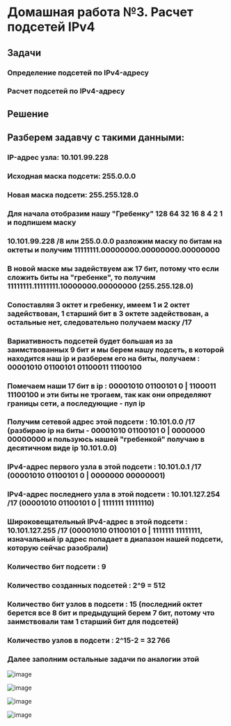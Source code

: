 # Домашная работа №3. Расчет подсетей IPv4 
## 	Задачи
### Определение подсетей по IPv4-адресу
### Расчет подсетей по IPv4-адресу

## Решение
## Разберем задавчу с такими данными:
### IP-адрес узла: 10.101.99.228
### Исходная маска подсети: 255.0.0.0
### Новая маска подсети: 255.255.128.0
### Для начала отобразим нашу "Гребенку" 128 64 32 16 8 4 2 1 и подпишем маску
### 10.101.99.228 /8 или 255.0.0.0 разложим маску по битам на октеты и получим 11111111.00000000.00000000.00000000
### В новой маске мы задействуем аж 17 бит, потому что если сложить биты на "гребенке", то получим 11111111.11111111.10000000.00000000 (255.255.128.0) 
### Сопоставляя 3 октет и гребенку, имеем 1 и 2 октет задействован, 1 старший бит в 3 октете задействован, а остальные нет, следовательно получаем маску /17
### Вариативность подсетей будет большая из за заимствованных 9 бит и мы берем нашу подсеть, в которой находится наш ip и разберем его на биты, получаем : 00001010 01100101 01100011 11100100
### Помечаем наши 17 бит в ip : 00001010 01100101 0 | 1100011 11100100 и эти биты не трогаем, так как они определяют границы сети, а последующие - пул ip 

### Получим сетевой адрес этой подсети : 10.101.0.0 /17 (разбираю ip на биты - 00001010 01100101 0 | 0000000 00000000 и пользуюсь нашей "гребенкой" получаю в десятичном виде ip 10.101.0.0)
### IPv4-адрес первого узла в этой подсети : 10.101.0.1 /17 (00001010 01100101 0 | 0000000 00000001)
### IPv4-адрес последнего узла в этой подсети : 10.101.127.254 /17 (00001010 01100101 0 | 1111111 11111110)
### Широковещательный IPv4-адрес в этой подсети : 10.101.127.255 /17 (00001010 01100101 0 | 1111111 11111111, изначальный ip адрес попадает в диапазон нашей подсети, которую сейчас разобрали)

### Количество бит подсети : 9
### Количество созданных подсетей : 2^9 = 512
### Количество бит узлов в подсети : 15 (последний октет берется все 8 бит и предыдущий берем 7 бит, потому что заимствовали там 1 старший бит для подсетей)
### Количество узлов в подсети : 2^15-2 =  32 766 

### Далее заполним остальные задачи по аналогии этой 


![image](https://github.com/user-attachments/assets/057877fc-c9f7-4ee3-8ae5-c129b8c0b5fe)


![image](https://github.com/user-attachments/assets/a9c328b8-2d17-46b8-9a43-e2cd4c266aa3)


![image](https://github.com/user-attachments/assets/e7d6b6ab-0a45-42e2-a7ee-f46d1752d86e)


![image](https://github.com/user-attachments/assets/f9ac1c5d-8e2e-4141-818b-af96d0cb7a71)





